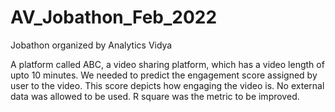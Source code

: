 # AV_Jobathon_Feb_2022
Jobathon organized by Analytics Vidya 

 A platform called ABC, a video sharing platform, which has a video length of upto 10 minutes. We needed to predict the engagement score assigned by user to the video. This score depicts how engaging the video is. No external data was allowed to be used. R square was the metric to be improved.
